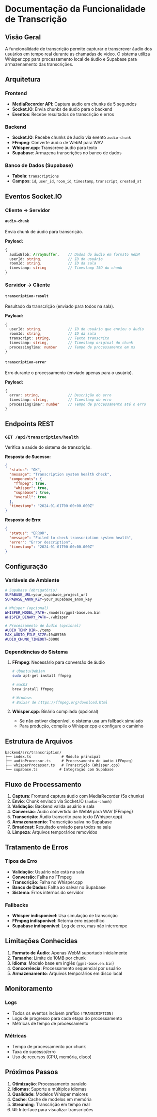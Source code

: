 # Documentação da Funcionalidade de Transcrição

## Visão Geral

A funcionalidade de transcrição permite capturar e transcrever áudio dos usuários em tempo real durante as chamadas de vídeo. O sistema utiliza Whisper.cpp para processamento local de áudio e Supabase para armazenamento das transcrições.

## Arquitetura

### Frontend
- **MediaRecorder API**: Captura áudio em chunks de 5 segundos
- **Socket.IO**: Envia chunks de áudio para o backend
- **Eventos**: Recebe resultados de transcrição e erros

### Backend
- **Socket.IO**: Recebe chunks de áudio via evento `audio-chunk`
- **FFmpeg**: Converte áudio de WebM para WAV
- **Whisper.cpp**: Transcreve áudio para texto
- **Supabase**: Armazena transcrições no banco de dados

### Banco de Dados (Supabase)
- **Tabela**: `transcriptions`
- **Campos**: `id`, `user_id`, `room_id`, `timestamp`, `transcript`, `created_at`

## Eventos Socket.IO

### Cliente → Servidor

#### `audio-chunk`
Envia chunk de áudio para transcrição.

**Payload:**
```typescript
{
  audioBlob: ArrayBuffer,    // Dados do áudio em formato WebM
  userId: string,            // ID do usuário
  roomId: string,            // ID da sala
  timestamp: string          // Timestamp ISO do chunk
}
```

### Servidor → Cliente

#### `transcription-result`
Resultado da transcrição (enviado para todos na sala).

**Payload:**
```typescript
{
  userId: string,            // ID do usuário que enviou o áudio
  roomId: string,            // ID da sala
  transcript: string,        // Texto transcrito
  timestamp: string,         // Timestamp original do chunk
  processingTime: number     // Tempo de processamento em ms
}
```

#### `transcription-error`
Erro durante o processamento (enviado apenas para o usuário).

**Payload:**
```typescript
{
  error: string,             // Descrição do erro
  timestamp: string,         // Timestamp do erro
  processingTime?: number    // Tempo de processamento até o erro
}
```

## Endpoints REST

### `GET /api/transcription/health`
Verifica a saúde do sistema de transcrição.

**Resposta de Sucesso:**
```json
{
  "status": "OK",
  "message": "Transcription system health check",
  "components": {
    "ffmpeg": true,
    "whisper": true,
    "supabase": true,
    "overall": true
  },
  "timestamp": "2024-01-01T00:00:00.000Z"
}
```

**Resposta de Erro:**
```json
{
  "status": "ERROR",
  "message": "Failed to check transcription system health",
  "error": "Error description",
  "timestamp": "2024-01-01T00:00:00.000Z"
}
```

## Configuração

### Variáveis de Ambiente

```bash
# Supabase (obrigatório)
SUPABASE_URL=your_supabase_project_url
SUPABASE_ANON_KEY=your_supabase_anon_key

# Whisper (opcional)
WHISPER_MODEL_PATH=./models/ggml-base.en.bin
WHISPER_BINARY_PATH=./whisper

# Processamento de Áudio (opcional)
AUDIO_TEMP_DIR=./temp
MAX_AUDIO_FILE_SIZE=10485760
AUDIO_CHUNK_TIMEOUT=30000
```

### Dependências do Sistema

1. **FFmpeg**: Necessário para conversão de áudio
   ```bash
   # Ubuntu/Debian
   sudo apt-get install ffmpeg
   
   # macOS
   brew install ffmpeg
   
   # Windows
   # Baixar de https://ffmpeg.org/download.html
   ```

2. **Whisper.cpp**: Binário compilado (opcional)
   - Se não estiver disponível, o sistema usa um fallback simulado
   - Para produção, compile o Whisper.cpp e configure o caminho

## Estrutura de Arquivos

```
backend/src/transcription/
├── index.ts              # Módulo principal
├── audioProcessor.ts     # Processamento de áudio (FFmpeg)
├── whisperProcessor.ts   # Transcrição (Whisper.cpp)
└── supabase.ts          # Integração com Supabase
```

## Fluxo de Processamento

1. **Captura**: Frontend captura áudio com MediaRecorder (5s chunks)
2. **Envio**: Chunk enviado via Socket.IO (`audio-chunk`)
3. **Validação**: Backend valida usuário e sala
4. **Conversão**: Áudio convertido de WebM para WAV (FFmpeg)
5. **Transcrição**: Áudio transcrito para texto (Whisper.cpp)
6. **Armazenamento**: Transcrição salva no Supabase
7. **Broadcast**: Resultado enviado para todos na sala
8. **Limpeza**: Arquivos temporários removidos

## Tratamento de Erros

### Tipos de Erro
- **Validação**: Usuário não está na sala
- **Conversão**: Falha no FFmpeg
- **Transcrição**: Falha no Whisper.cpp
- **Banco de Dados**: Falha ao salvar no Supabase
- **Sistema**: Erros internos do servidor

### Fallbacks
- **Whisper indisponível**: Usa simulação de transcrição
- **FFmpeg indisponível**: Retorna erro específico
- **Supabase indisponível**: Log de erro, mas não interrompe

## Limitações Conhecidas

1. **Formato de Áudio**: Apenas WebM suportado inicialmente
2. **Tamanho**: Limite de 10MB por chunk
3. **Idioma**: Modelo base em inglês (`ggml-base.en.bin`)
4. **Concorrência**: Processamento sequencial por usuário
5. **Armazenamento**: Arquivos temporários em disco local

## Monitoramento

### Logs
- Todos os eventos incluem prefixo `[TRANSCRIPTION]`
- Logs de progresso para cada etapa do processamento
- Métricas de tempo de processamento

### Métricas
- Tempo de processamento por chunk
- Taxa de sucesso/erro
- Uso de recursos (CPU, memória, disco)

## Próximos Passos

1. **Otimização**: Processamento paralelo
2. **Idiomas**: Suporte a múltiplos idiomas
3. **Qualidade**: Modelos Whisper maiores
4. **Cache**: Cache de modelos em memória
5. **Streaming**: Transcrição em tempo real
6. **UI**: Interface para visualizar transcrições